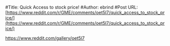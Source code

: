 #Title: Quick Access to stock price!
#Author: ebrind
#Post URL: [https://www.reddit.com/r/GME/comments/oet5l7/quick_access_to_stock_price/](https://www.reddit.com/r/GME/comments/oet5l7/quick_access_to_stock_price/)


https://www.reddit.com/gallery/oet5l7